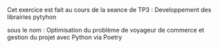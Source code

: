 Cet exercice est fait au cours de la seance de TP3 :
Developpement des librairies pytyhon

sous le nom : 
Optimisation du problème de voyageur de commerce et gestion du projet avec Python via Poetry
